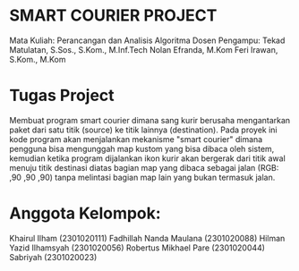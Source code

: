 # SMART COURIER PROJECT
Mata Kuliah: Perancangan dan Analisis Algoritma
Dosen Pengampu:
Tekad Matulatan, S.Sos., S.Kom., M.Inf.Tech
Nolan Efranda, M.Kom
Feri Irawan, S.Kom., M.Kom

# Tugas Project
Membuat program smart courier dimana sang kurir berusaha mengantarkan paket dari satu titik (source) ke titik lainnya (destination). Pada proyek ini kode program akan menjalankan mekanisme "smart courier" dimana pengguna bisa mengunggah map kustom yang bisa dibaca oleh sistem, kemudian ketika program dijalankan ikon kurir akan bergerak dari titik awal menuju titik destinasi diatas bagian map yang dibaca sebagai jalan (RGB: ,90 ,90 ,90) tanpa melintasi bagian map lain yang bukan termasuk jalan.

# Anggota Kelompok:
Khairul Ilham (2301020111)
Fadhillah Nanda Maulana (2301020088)
Hilman Yazid Ilhamsyah (2301020056)
Robertus Mikhael Pare (2301020044)
Sabriyah (2301020023)
